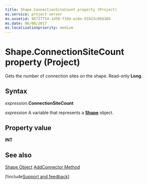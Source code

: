```yaml
---
title: Shape.ConnectionSiteCount property (Project)
ms.service: project-server
ms.assetid: 86727754-1d50-f10d-ec8e-91923c09d388
ms.date: 06/08/2017
ms.localizationpriority: medium
---
```



# Shape.ConnectionSiteCount property (Project)
Gets the number of connection sites on the shape. Read-only **Long**.

## Syntax

_expression_.**ConnectionSiteCount**

_expression_ A variable that represents a **[Shape](Project.Shape.md)** object.


## Property value

 **INT**


## See also


[Shape Object](Project.shape.md)
[AddConnector Method](Project.shapes.addconnector.md)

[!include[Support and feedback](~/includes/feedback-boilerplate.md)]